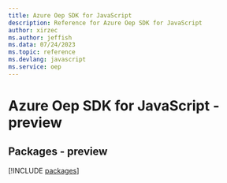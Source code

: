 ```yaml
---
title: Azure Oep SDK for JavaScript
description: Reference for Azure Oep SDK for JavaScript
author: xirzec
ms.author: jeffish
ms.data: 07/24/2023
ms.topic: reference
ms.devlang: javascript
ms.service: oep
---
```

# Azure Oep SDK for JavaScript - preview
## Packages - preview
[!INCLUDE [packages](oep-index.md)]